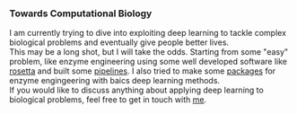 ### Towards Computational Biology
I am currently trying to dive into exploiting deep learning to tackle complex biological problems and eventually give people better lives.  
This may be a long shot, but I will take the odds. Starting from some "easy" problem, like enzyme engineering using some well developed software like [rosetta](https://www.rosettacommons.org/) and built some [pipelines](https://github.com/JinyuanSun/DDGScan). I also tried to make some [packages](https://github.com/JinyuanSun/SeqDDG) for enzyme engingeering with baics deep learning methods.  
If you would like to discuss anything about applying deep learning to biological problems, feel free to get in touch with [me](jinyuansun98@gmail.com).

